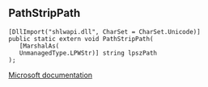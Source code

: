 ## PathStripPath

```
[DllImport("shlwapi.dll", CharSet = CharSet.Unicode)]
public static extern void PathStripPath(
   [MarshalAs(
   UnmanagedType.LPWStr)] string lpszPath
);
```

[Microsoft documentation](https://docs.microsoft.com/en-us/windows/win32/api/shlwapi/nf-shlwapi-pathstrippathw)
